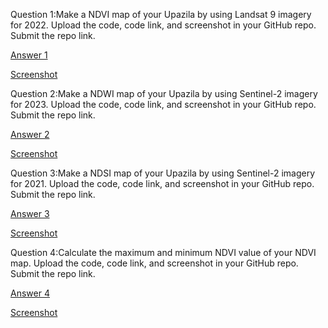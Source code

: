 Question 1:Make a NDVI map of your Upazila by using Landsat 9 imagery for 2022. Upload the code, code link, and screenshot in your GitHub repo. Submit the repo link.

[Answer 1](https://code.earthengine.google.com/6c1a726d779f99780279ba3ea789e90c)

[Screenshot](https://github.com/Anamikachow56/Assignment-11--Indices-calculation-from-imagery/blob/c836d9fb80d30c3c836d85ed5c656811ecc20d39/NDVI.png)


Question 2:Make a NDWI map of your Upazila by using Sentinel-2 imagery for 2023. Upload the code, code link, and screenshot in your GitHub repo. Submit the repo link.

[Answer 2](https://code.earthengine.google.com/42340a17bbe1acb41e195e24b1edec0e)

[Screenshot](https://github.com/Anamikachow56/Assignment-11--Indices-calculation-from-imagery/blob/08145aae42a1465cfe71b8e63636692861eb1d43/NDWI.png)

Question 3:Make a NDSI map of your Upazila by using Sentinel-2 imagery for 2021. Upload the code, code link, and screenshot in your GitHub repo. Submit the repo link.

[Answer 3](https://code.earthengine.google.com/8f90fea27c86273b5bdb9cdc53a0d55e)

[Screenshot](https://github.com/Anamikachow56/Assignment-11--Indices-calculation-from-imagery/blob/869368b91a59b9e96d58e3a9bd9bf46e731cb148/NDSI.png)

Question 4:Calculate the maximum and minimum NDVI value of your NDVI map. Upload the code, code link, and screenshot in your GitHub repo. Submit the repo link.

[Answer 4]()

[Screenshot]()
